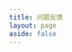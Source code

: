 ```yaml
---
title: 问题反馈
layout: page
aside: false
---
```


<script setup lang="ts">
import Forum from '../../components/forum/Forum.vue'
</script>

<Forum />
